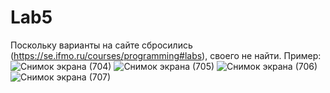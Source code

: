 # Lab5
Поскольку варианты на сайте сбросились (https://se.ifmo.ru/courses/programming#labs), своего не найти. Пример:
![Снимок экрана (704)](https://github.com/BorisDeLaMar/Lab5/assets/91004615/fe322be2-2733-4236-acdc-576c6fe9416d)
![Снимок экрана (705)](https://github.com/BorisDeLaMar/Lab5/assets/91004615/1ca8aacf-96d2-4d0b-805a-6a0bc25f03fe)
![Снимок экрана (706)](https://github.com/BorisDeLaMar/Lab5/assets/91004615/49dae997-d5dc-4afe-a053-29499a0d921e)
![Снимок экрана (707)](https://github.com/BorisDeLaMar/Lab5/assets/91004615/ad8e8819-161a-4df2-be24-3b868fbf7950)
